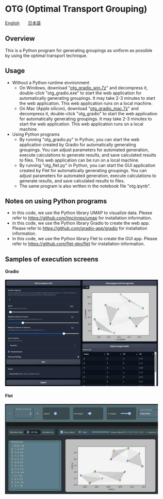 # OTG (Optimal Transport Grouping)

[English](README.en.md) &nbsp;&nbsp;&nbsp;&nbsp;&nbsp; [日本語](README.jp.md)

## Overview
This is a Python program for generating groupings as uniform as possible by using the optimal transport technique.

## Usage
- Without a Python runtime environment
    - On Windows, download "[otg_gradio_win.7z](https://github.com/tanaken-basis/otg/raw/master/otg_gradio_win.7z)" and decompress it, double-click "otg_gradio.exe" to start the web application for automatically generating groupings. It may take 2-3 minutes to start the web application. This web application runs on a local machine.
    - On Mac (Apple silicon), download "[otg_gradio_mac.7z](https://github.com/tanaken-basis/otg/raw/master/otg_gradio_mac.7z)" and decompress it, double-click "otg_gradio" to start the web application for automatically generating groupings. It may take 2-3 minutes to start the web application. This web application runs on a local machine.
- Using Python programs
    - By running "otg_gradio.py" in Python, you can start the web application created by Gradio for automatically generating groupings. You can adjust parameters for automated generation, execute calculations to generate results, and save calculated results to files. This web application can be run on a local machine.
    - By running "otg_flet.py" in Python, you can start the GUI application created by Flet for automatically generating groupings. You can adjust parameters for automated generation, execute calculations to generate results, and save calculated results to files.
    - The same program is also written in the notebook file "otg.ipynb". 

## Notes on using Python programs
- In this code, we use the Python library UMAP to visualize data. Please refer to https://github.com/lmcinnes/umap for installation information.
- In this code, we use the Python library Gradio to create the web app. Please refer to https://github.com/gradio-app/gradio for installation information.
- In this code, we use the Python library Flet to create the GUI app. Please refer to https://github.com/flet-dev/flet for installation information.

## Samples of execution screens

#### Gradio
![alt text](otg_gradio-1.jpg)

#### Flet
![alt text](otg_flet-1.jpg)
